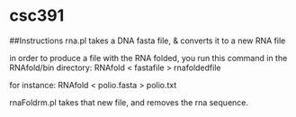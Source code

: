 # csc391

##Instructions
rna.pl takes a DNA fasta file, & converts it to a new RNA file

in order to produce a file with the RNA folded, you run this command in the RNAfold/bin directory:
RNAfold < fastafile > rnafoldedfile

for instance:
RNAfold < polio.fasta > polio.txt

rnaFoldrm.pl takes that new file, and removes the rna sequence.
